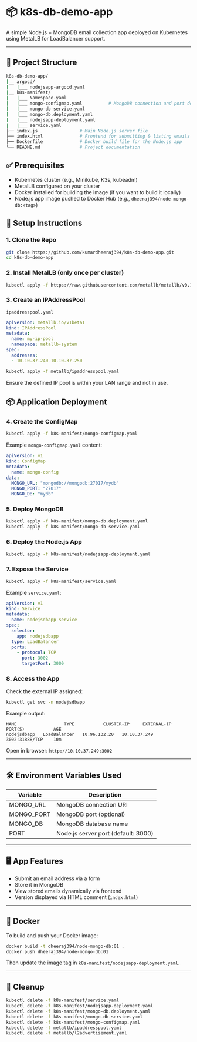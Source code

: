 # 📦 k8s-db-demo-app

A simple Node.js + MongoDB email collection app deployed on Kubernetes using MetalLB for LoadBalancer support.

---

## 🧰 Project Structure

```bash
k8s-db-demo-app/
|__ argocd/
|   |___ nodejsapp-argocd.yaml
|__ k8s-manifest/
|   |___ Namespace.yaml
|   |___ mongo-configmap.yaml          # MongoDB connection and port details
|   |___ mongo-db-service.yaml
|   |___ mongo-db.deployment.yaml
|   |___ nodejsapp-deployment.yaml
|   |___ service.yaml
├── index.js                # Main Node.js server file
├── index.html              # Frontend for submitting & listing emails
├── Dockerfile              # Docker build file for the Node.js app
└── README.md               # Project documentation
```

## ✅ Prerequisites

- Kubernetes cluster (e.g., Minikube, K3s, kubeadm)
- MetalLB configured on your cluster
- Docker installed for building the image (if you want to build it locally)
- Node.js app image pushed to Docker Hub (e.g., `dheeraj394/node-mongo-db:<tag>`)

## 🚀 Setup Instructions

### 1. Clone the Repo

```bash
git clone https://github.com/kumardheeraj394/k8s-db-demo-app.git
cd k8s-db-demo-app
```

### 2. Install MetalLB (only once per cluster)

```bash
kubectl apply -f https://raw.githubusercontent.com/metallb/metallb/v0.13.10/config/manifests/metallb-native.yaml
```

### 3. Create an IPAddressPool

`ipaddresspool.yaml`

```yaml
apiVersion: metallb.io/v1beta1
kind: IPAddressPool
metadata:
  name: my-ip-pool
  namespace: metallb-system
spec:
  addresses:
  - 10.10.37.240-10.10.37.250
```

```bash
kubectl apply -f metallb/ipaddresspool.yaml
```

Ensure the defined IP pool is within your LAN range and not in use.

## 📦 Application Deployment

### 4. Create the ConfigMap

```bash
kubectl apply -f k8s-manifest/mongo-configmap.yaml
```

Example `mongo-configmap.yaml` content:

```yaml
apiVersion: v1
kind: ConfigMap
metadata:
  name: mongo-config
data:
  MONGO_URL: "mongodb://mongodb:27017/mydb"
  MONGO_PORT: "27017"
  MONGO_DB: "mydb"
```

### 5. Deploy MongoDB

```bash
kubectl apply -f k8s-manifest/mongo-db.deployment.yaml
kubectl apply -f k8s-manifest/mongo-db-service.yaml
```

### 6. Deploy the Node.js App

```bash
kubectl apply -f k8s-manifest/nodejsapp-deployment.yaml
```

### 7. Expose the Service

```bash
kubectl apply -f k8s-manifest/service.yaml
```

Example `service.yaml`:

```yaml
apiVersion: v1
kind: Service
metadata:
  name: nodejsdbapp-service
spec:
  selector:
    app: nodejsdbapp
  type: LoadBalancer
  ports:
    - protocol: TCP
      port: 3002
      targetPort: 3000
```

### 8. Access the App

Check the external IP assigned:

```bash
kubectl get svc -n nodejsdbapp
```

Example output:

```
NAME                  TYPE           CLUSTER-IP     EXTERNAL-IP     PORT(S)           AGE
nodejsdbapp   LoadBalancer   10.96.132.20   10.10.37.249    3002:31888/TCP    10m
```

Open in browser: `http://10.10.37.249:3002`

---

## 🛠 Environment Variables Used

| Variable    | Description                     |
|-------------|----------------------------------|
| MONGO_URL   | MongoDB connection URI          |
| MONGO_PORT  | MongoDB port (optional)         |
| MONGO_DB    | MongoDB database name           |
| PORT        | Node.js server port (default: 3000) |

---

## 🖥️ App Features

- Submit an email address via a form
- Store it in MongoDB
- View stored emails dynamically via frontend
- Version displayed via HTML comment (`index.html`)

---

## 🐳 Docker

To build and push your Docker image:

```bash
docker build -t dheeraj394/node-mongo-db:01 .
docker push dheeraj394/node-mongo-db:01
```

Then update the image tag in `k8s-manifest/nodejsapp-deployment.yaml`.

---

## 🧼 Cleanup

```bash
kubectl delete -f k8s-manifest/service.yaml
kubectl delete -f k8s-manifest/nodejsapp-deployment.yaml
kubectl delete -f k8s-manifest/mongo-db.deployment.yaml
kubectl delete -f k8s-manifest/mongo-db-service.yaml
kubectl delete -f k8s-manifest/mongo-configmap.yaml
kubectl delete -f metallb/ipaddresspool.yaml
kubectl delete -f metallb/l2advertisement.yaml
```
